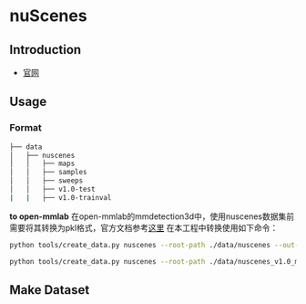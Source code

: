 # nuScenes

## Introduction

* [官网]()

## Usage

### Format

```bash
├── data
│   ├── nuscenes
│   │   ├── maps
│   │   ├── samples
│   │   ├── sweeps
│   │   ├── v1.0-test
|   |   ├── v1.0-trainval
```

**to open-mmlab**
在open-mmlab的mmdetection3d中，使用nuscenes数据集前需要将其转换为pkl格式，官方文档参考[这里](https://mmdetection3d.readthedocs.io/en/latest/data_preparation.html#nuscenes)
在本工程中转换使用如下命令：

```bash
python tools/create_data.py nuscenes --root-path ./data/nuscenes --out-dir ./data/nuscenes --extra-tag nuscenes

python tools/create_data.py nuscenes --root-path ./data/nuscenes_v1.0_mini --out-dir ./data/nuscenes_v1.0_mini --extra-tag nuscenes
```

## Make Dataset